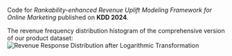 Code for *Rankability-enhanced Revenue Uplift Modeling Framework for Online Marketing* published on **KDD 2024**.

The revenue frequency distribution histogram of the comprehensive version of our product dataset:
![Revenue Response Distribution after Logarithmic Transformation](https://github.com/hebowei2000/revenue_uplift/blob/main/revenue%20response%20distribution%20after%20logarithmic%20transformation.jpg)

